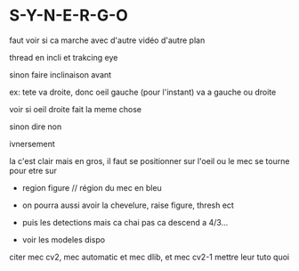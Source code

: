 # S-Y-N-E-R-G-O


 faut voir si ca marche avec d'autre vidéo d'autre plan

thread en incli et trakcing eye

sinon faire inclinaison avant

ex: tete va droite, donc oeil gauche (pour l'instant) va a gauche ou droite

voir si oeil droite fait la meme chose

 sinon dire non

ivnersement

la c'est clair mais en gros, il faut se positionner sur l'oeil ou le mec se tourne pour etre sur



- region figure // région du mec en bleu

- on pourra aussi avoir la chevelure, raise figure, thresh ect

- puis les detections mais ca chai pas ca descend a 4/3...

- voir les modeles dispo










citer mec cv2, mec automatic et mec dlib, et mec cv2-1 mettre leur tuto quoi

